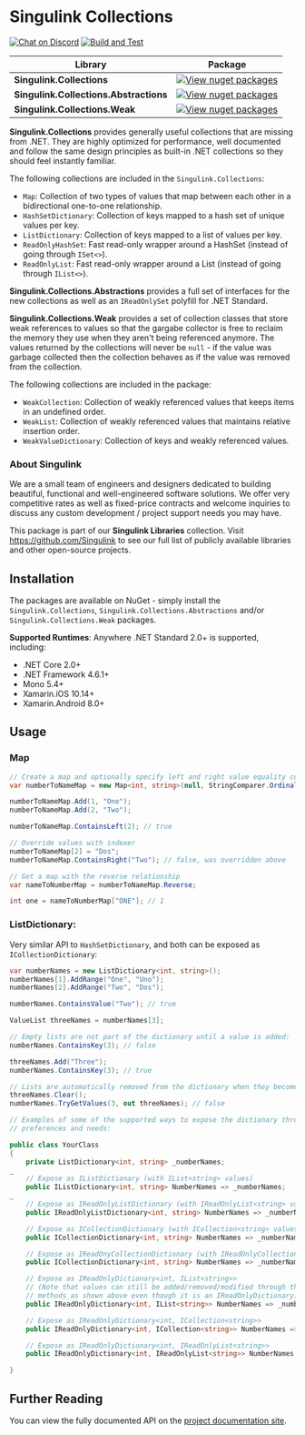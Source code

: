 # Singulink Collections

[![Chat on Discord](https://img.shields.io/discord/906246067773923490)](https://discord.gg/EkQhJFsBu6)
[![Build and Test](https://github.com/Singulink/Singulink.Collections/workflows/build%20and%20test/badge.svg)](https://github.com/Singulink/Singulink.Collections?query=workflow%3A%22build+and+test%22)

| Library | Package |
| --- | --- |
| **Singulink.Collections** | [![View nuget packages](https://img.shields.io/nuget/v/Singulink.Collections.svg)](https://www.nuget.org/packages/Singulink.Collections/) |
| **Singulink.Collections.Abstractions** | [![View nuget packages](https://img.shields.io/nuget/v/Singulink.Collections.Abstractions.svg)](https://www.nuget.org/packages/Singulink.Collections.Abstractions/) |
| **Singulink.Collections.Weak** | [![View nuget packages](https://img.shields.io/nuget/v/Singulink.Collections.Weak.svg)](https://www.nuget.org/packages/Singulink.Collections.Weak/) |

**Singulink.Collections** provides generally useful collections that are missing from .NET. They are highly optimized for performance, well documented and follow the same design principles as built-in .NET collections so they should feel instantly familiar.

The following collections are included in the `Singulink.Collections`:
- `Map`: Collection of two types of values that map between each other in a bidirectional one-to-one relationship.
- `HashSetDictionary`: Collection of keys mapped to a hash set of unique values per key.
- `ListDictionary`: Collection of keys mapped to a list of values per key.
- `ReadOnlyHashSet`: Fast read-only wrapper around a HashSet (instead of going through `ISet<>`).
- `ReadOnlyList`: Fast read-only wrapper around a List (instead of going through `IList<>`).

**Singulink.Collections.Abstractions** provides a full set of interfaces for the new collections as well as an `IReadOnlySet` polyfill for .NET Standard.

**Singulink.Collections.Weak** provides a set of collection classes that store weak references to values so that the gargabe collector is free to reclaim the memory they use when they aren't being referenced anymore. The values returned by the collections will never be `null` - if the value was garbage collected then the collection behaves as if the value was removed from the collection.

The following collections are included in the package:
- `WeakCollection`: Collection of weakly referenced values that keeps items in an undefined order.
- `WeakList`: Collection of weakly referenced values that maintains relative insertion order.
- `WeakValueDictionary`: Collection of keys and weakly referenced values.

### About Singulink

We are a small team of engineers and designers dedicated to building beautiful, functional and well-engineered software solutions. We offer very competitive rates as well as fixed-price contracts and welcome inquiries to discuss any custom development / project support needs you may have.

This package is part of our **Singulink Libraries** collection. Visit https://github.com/Singulink to see our full list of publicly available libraries and other open-source projects.

## Installation

The packages are available on NuGet - simply install the `Singulink.Collections`, `Singulink.Collections.Abstractions` and/or `Singulink.Collections.Weak` packages.

**Supported Runtimes**: Anywhere .NET Standard 2.0+ is supported, including:
- .NET Core 2.0+
- .NET Framework 4.6.1+
- Mono 5.4+
- Xamarin.iOS 10.14+
- Xamarin.Android 8.0+

## Usage

### Map

```c#
// Create a map and optionally specify left and right value equality comparers
var numberToNameMap = new Map<int, string>(null, StringComparer.OrdinalIgnoreCase);

numberToNameMap.Add(1, "One");
numberToNameMap.Add(2, "Two");

numberToNameMap.ContainsLeft(2); // true

// Override values with indexer
numberToNameMap[2] = "Dos";
numberToNameMap.ContainsRight("Two"); // false, was overridden above

// Get a map with the reverse relationship
var nameToNumberMap = numberToNameMap.Reverse;

int one = nameToNumberMap["ONE"]; // 1

```

### ListDictionary:

Very similar API to `HashSetDictionary`, and both can be exposed as `ICollectionDictionary`:

```c#
var numberNames = new ListDictionary<int, string>();
numberNames[1].AddRange("One", "Uno");
numberNames[2].AddRange("Two", "Dos");

numberNames.ContainsValue("Two"); // true

ValueList threeNames = numberNames[3];

// Empty lists are not part of the dictionary until a value is added:
numberNames.ContainsKey(3); // false

threeNames.Add("Three");
numberNames.ContainsKey(3); // true

// Lists are automatically removed from the dictionary when they become empty again
threeNames.Clear();
numberNames.TryGetValues(3, out threeNames); // false

// Examples of some of the supported ways to expose the dictionary through interfaces depending on your
// preferences and needs:

public class YourClass
{
    private ListDictionary<int, string> _numberNames;
_
    // Expose as IListDictionary (with IList<string> values)
    public IListDictionary<int, string> NumberNames => _numberNames;
_
    // Expose as IReadOnlyListDictionary (with IReadOnlyList<string> values)
    public IReadOnlyListDictionary<int, string> NumberNames => _numberNames.AsReadOnly();

    // Expose as ICollectionDictionary (with ICollection<string> values)
    public ICollectionDictionary<int, string> NumberNames => _numberNames.AsCollectionDictionary();

    // Expose as IReadOnyCollectionDictionary (with IReadOnlyCollection<string> values)
    public ICollectionDictionary<int, string> NumberNames => _numberNames.AsReadOnlyCollectionDictionary();

    // Expose as IReadOnlyDictionary<int, IList<string>>
    // (Note that values can still be added/removed/modified through the value ILists using indexers and 
    // methods as shown above even though it is an IReadOnlyDictionary)
    public IReadOnlyDictionary<int, IList<string>> NumberNames => _numberNames;

    // Expose as IReadOnlyDictionary<int, ICollection<string>>
    public IReadOnlyDictionary<int, ICollection<string>> NumberNames => _numberNames.AsDictionaryOfCollection();

    // Expose as IReadOnlyDictionary<int, IReadOnlyList<string>>
    public IReadOnlyDictionary<int, IReadOnlyList<string>> NumberNames => _numberNames.AsReadOnlyDictionaryOfList();

}

```

## Further Reading

You can view the fully documented API on the [project documentation site](https://www.singulink.com/Docs/Singulink.Collections/api/Singulink.Collections.html).